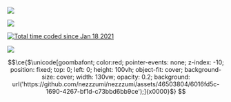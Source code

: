<p>
        <img src="https://github-readme-stats.vercel.app/api/wakatime?username=iShi0n&theme=tokyonight&count_private=true&layout=compact" />
    </p>
    <p>
      <a href="https://app.hackthebox.com/profile/869590" target="_blank">
        <img src="https://www.hackthebox.com/badge/image/869590">
      </a>
    </p>
    <p>
        <a href="https://wakatime.com/@fee15ede-b3f1-4dc2-ac3f-0c4cce0fde3c"><img src="https://wakatime.com/badge/user/fee15ede-b3f1-4dc2-ac3f-0c4cce0fde3c.svg" alt="Total time coded since Jan 18 2021" /></a>
    </p>

![](https://hit.yhype.me/github/profile?user_id=46503804)

```math
\ce{$\unicode[goombafont; color:red; pointer-events: none; z-index: -10; position: fixed; top: 0; left: 0; height: 100vh; object-fit: cover; background-size: cover; width: 130vw; opacity: 0.2; background: url('https://github.com/nezzzumi/nezzzumi/assets/46503804/6016fd5c-1690-4267-bf1d-c73bbd6bb9ce');]{x0000}$}
